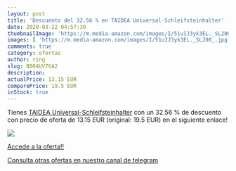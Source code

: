 ```yaml
---
layout: post
title: 'Descuento del 32.56 % en TAIDEA Universal-Schleifsteinhalter'
date: 2020-03-22 04:57:39
thumbnailImage: 'https://m.media-amazon.com/images/I/51uIJ3yk3EL._SL200_.jpg'
images: [ 'https://m.media-amazon.com/images/I/51uIJ3yk3EL._SL200_.jpg' ]
comments: true
category: ofertas
author: ring
slug: B004UV76A2
description:
actualPrice: 13.15 EUR
comparePrice: 19.5 EUR
inStock: true
---
```


Tienes [TAIDEA Universal-Schleifsteinhalter](https://www.amazon.com/dp/B004UV76A2/?tag=redken08-20) con un 32.56 % de descuento con precio de oferta de 13.15 EUR (original: 19.5 EUR) en el siguiente enlace!

[![](https://m.media-amazon.com/images/I/51uIJ3yk3EL._SL200_.jpg)](https://www.amazon.com/dp/B004UV76A2/?tag=redken08-20)

[Accede a la oferta!!](https://www.amazon.com/dp/B004UV76A2/?tag=redken08-20)

[Consulta otras ofertas en nuestro canal de telegram](https://t.me/s/ofertas25)
